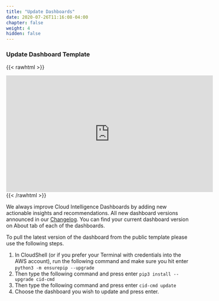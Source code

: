 ```yaml
---
title: "Update Dashboards"
date: 2020-07-26T11:16:08-04:00
chapter: false
weight: 4
hidden: false
---
```

### Update Dashboard Template

{{< rawhtml >}}
<iframe width="560" height="315" src="https://www.youtube.com/embed/ub7VWL2GJ84" title="YouTube video player" frameborder="0" allow="accelerometer; autoplay; clipboard-write; encrypted-media; gyroscope; picture-in-picture" allowfullscreen></iframe>
{{< /rawhtml >}}

We always improve Cloud Intelligence Dashboards by adding new actionable insights and recommendations. All new dashboard versions announced in our [Changelog](https://github.com/aws-samples/aws-cudos-framework-deployment/blob/main/changes). You can find your current dashboard version on About tab of each of the dashboards.

To pull the latest version of the dashboard from the public template please use the following steps.

1. In CloudShell (or if you prefer your Terminal with credentials into the AWS account), run the following command and make sure you hit enter ```python3 -m ensurepip --upgrade```
2. Then type the following command and press enter ```pip3 install --upgrade cid-cmd``` 
3. Then type the following command and press enter ```cid-cmd update``` 
4. Choose the dashboard you wish to update and press enter.  


